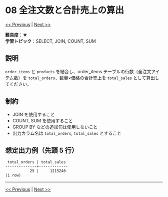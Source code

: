 # 08 全注文数と合計売上の算出

[<< Previous](problem_07.md) | [Next >>](problem_09.md)

**難易度**：★  
**学習トピック**：SELECT, JOIN, COUNT, SUM

## 説明
`order_items` と `products` を結合し、order_items テーブルの行数（全注文アイテム数）を `total_orders`、数量×価格の合計売上を `total_sales` として算出してください。

## 制約
* JOIN を使用すること
* COUNT, SUM を使用すること
* GROUP BY などの追加句は使用しないこと
* 出力カラム名は `total_orders`, `total_sales` とすること

## 想定出力例（先頭 5 行）
```
 total_orders | total_sales 
--------------+-------------
           25 |     1215240
(1 row)
```

---

[<< Previous](problem_07.md) | [Next >>](problem_09.md)

